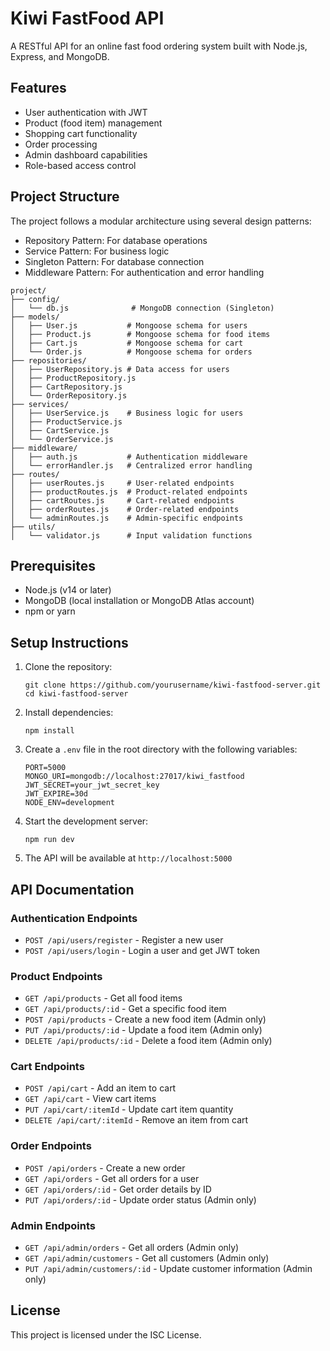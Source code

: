 # Kiwi FastFood API

A RESTful API for an online fast food ordering system built with Node.js, Express, and MongoDB.

## Features

- User authentication with JWT
- Product (food item) management
- Shopping cart functionality
- Order processing
- Admin dashboard capabilities
- Role-based access control

## Project Structure

The project follows a modular architecture using several design patterns:
- Repository Pattern: For database operations
- Service Pattern: For business logic
- Singleton Pattern: For database connection
- Middleware Pattern: For authentication and error handling

```
project/
├── config/
│   └── db.js              # MongoDB connection (Singleton)
├── models/
│   ├── User.js           # Mongoose schema for users
│   ├── Product.js        # Mongoose schema for food items
│   ├── Cart.js           # Mongoose schema for cart
│   └── Order.js          # Mongoose schema for orders
├── repositories/
│   ├── UserRepository.js # Data access for users
│   ├── ProductRepository.js
│   ├── CartRepository.js
│   └── OrderRepository.js
├── services/
│   ├── UserService.js    # Business logic for users
│   ├── ProductService.js
│   ├── CartService.js
│   └── OrderService.js
├── middleware/
│   ├── auth.js           # Authentication middleware
│   └── errorHandler.js   # Centralized error handling
├── routes/
│   ├── userRoutes.js     # User-related endpoints
│   ├── productRoutes.js  # Product-related endpoints
│   ├── cartRoutes.js     # Cart-related endpoints
│   ├── orderRoutes.js    # Order-related endpoints
│   └── adminRoutes.js    # Admin-specific endpoints
├── utils/
│   └── validator.js      # Input validation functions
```

## Prerequisites

- Node.js (v14 or later)
- MongoDB (local installation or MongoDB Atlas account)
- npm or yarn

## Setup Instructions

1. Clone the repository:
   ```
   git clone https://github.com/yourusername/kiwi-fastfood-server.git
   cd kiwi-fastfood-server
   ```

2. Install dependencies:
   ```
   npm install
   ```

3. Create a `.env` file in the root directory with the following variables:
   ```
   PORT=5000
   MONGO_URI=mongodb://localhost:27017/kiwi_fastfood
   JWT_SECRET=your_jwt_secret_key
   JWT_EXPIRE=30d
   NODE_ENV=development
   ```

4. Start the development server:
   ```
   npm run dev
   ```

5. The API will be available at `http://localhost:5000`

## API Documentation

### Authentication Endpoints

- `POST /api/users/register` - Register a new user
- `POST /api/users/login` - Login a user and get JWT token

### Product Endpoints

- `GET /api/products` - Get all food items
- `GET /api/products/:id` - Get a specific food item
- `POST /api/products` - Create a new food item (Admin only)
- `PUT /api/products/:id` - Update a food item (Admin only)
- `DELETE /api/products/:id` - Delete a food item (Admin only)

### Cart Endpoints

- `POST /api/cart` - Add an item to cart
- `GET /api/cart` - View cart items
- `PUT /api/cart/:itemId` - Update cart item quantity
- `DELETE /api/cart/:itemId` - Remove an item from cart

### Order Endpoints

- `POST /api/orders` - Create a new order
- `GET /api/orders` - Get all orders for a user
- `GET /api/orders/:id` - Get order details by ID
- `PUT /api/orders/:id` - Update order status (Admin only)

### Admin Endpoints

- `GET /api/admin/orders` - Get all orders (Admin only)
- `GET /api/admin/customers` - Get all customers (Admin only)
- `PUT /api/admin/customers/:id` - Update customer information (Admin only)

## License

This project is licensed under the ISC License. 